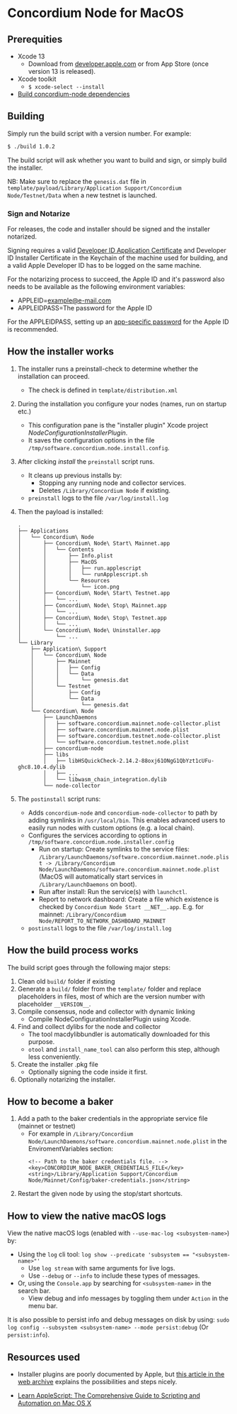 # Concordium Node for MacOS

## Prerequities

- Xcode 13
  - Download from [developer.apple.com](https://developer.apple.com/download) or
    from App Store (once version 13 is released).
- Xcode toolkit
  - `$ xcode-select --install`
- [Build concordium-node dependencies](../../../concordium-node/README.md)

## Building

Simply run the build script with a version number.
For example: 

```bash
$ ./build 1.0.2
```

The build script will ask whether you want to build and sign, or simply build
the installer.

NB: Make sure to replace the `genesis.dat` file in `template/payload/Library/Application
Support/Concordium Node/Testnet/Data` when a new testnet is launched.

### Sign and Notarize

For releases, the code and installer should be signed and the installer
notarized.

Signing requires a valid [Developer ID Application
Certificate](https://developer.apple.com/support/certificates/) and Developer ID
Installer Certificate in the Keychain of the machine used for building, and a valid Apple Developer ID has to be logged on the same machine.

For the notarizing process to succeed, the Apple ID and it's password also needs to be available as the following
environment variables:

-   APPLEID=<example@e-mail.com>
-   APPLEIDPASS=The password for the Apple ID

For the APPLEIDPASS, setting up an [app-specific password](https://support.apple.com/en-us/HT204397) for the Apple ID is recommended.


## How the installer works

1. The installer runs a preinstall-check to determine whether the installation
   can proceed.
   - The check is defined in `template/distribution.xml`
2. During the installation you configure your nodes (names, run on startup etc.)
   - This configuration pane is the "installer plugin" Xcode project
    *NodeConfigurationInstallerPlugin*.
   - It saves the configuration options in the file
    `/tmp/software.concordium.node.install.config`.
3. After clicking *install* the `preinstall` script runs.
   - It cleans up previous installs by:
     - Stopping any running node and collector services.
     - Deletes `/Library/Concordium Node` if existing.
   - `preinstall` logs to the file `/var/log/install.log` 
4. Then the payload is installed:

    ```
    .
    ├── Applications
    │   └── Concordium\ Node
    │       ├── Concordium\ Node\ Start\ Mainnet.app
    │       │   └── Contents
    │       │       ├── Info.plist
    │       │       ├── MacOS
    │       │       │   ├── run.applescript
    │       │       │   └── runApplescript.sh
    │       │       └── Resources
    │       │           └── icon.png
    │       ├── Concordium\ Node\ Start\ Testnet.app
    │       │   └── ...
    │       ├── Concordium\ Node\ Stop\ Mainnet.app
    │       │   └── ...
    │       ├── Concordium\ Node\ Stop\ Testnet.app
    │       │   └── ...
    │       └── Concordium\ Node\ Uninstaller.app
    │           └── ...
    └── Library
        ├── Application\ Support
        │   └── Concordium\ Node
        │       ├── Mainnet
        │       │   ├── Config
        │       │   └── Data
        │       │       └── genesis.dat
        │       └── Testnet
        │           ├── Config
        │           └── Data
        │               └── genesis.dat
        └── Concordium\ Node
            ├── LaunchDaemons
            │   ├── software.concordium.mainnet.node-collector.plist
            │   ├── software.concordium.mainnet.node.plist
            │   ├── software.concordium.testnet.node-collector.plist
            │   └── software.concordium.testnet.node.plist
            ├── concordium-node
            ├── libs
            │   ├── libHSQuickCheck-2.14.2-88oxj61ONgG1QbYzt1cUFu-ghc8.10.4.dylib
            │   ├── ...
            │   └── libwasm_chain_integration.dylib
            └── node-collector    
    ```

5. The `postinstall` script runs:
   - Adds `concordium-node` and `concordium-node-collector` to path by adding
     symlinks in `/usr/local/bin`. This enables advanced users to easily run
     nodes with custom options (e.g. a local chain).
   - Configures the services according to options in
     `/tmp/software.concordium.node.installer.config`
      - Run on startup: Create symlinks to the service files:
        `/Library/LaunchDaemons/software.concordium.mainnet.node.plist ->
        /Library/Concordium Node/LaunchDaemons/software.concordium.mainnet.node.plist`
        (MacOS will automatically start services in `/Library/LaunchDaemons` on
        boot).
      - Run after install: Run the service(s) with `launchctl`.
      - Report to network dashboard: Create a file which existence is checked
        by `Concordium Node Start __NET__.app`. E.g. for mainnet: `/Library/Concordium Node/REPORT_TO_NETWORK_DASHBOARD_MAINNET`
   - `postinstall` logs to the file `/var/log/install.log` 

## How the build process works

The build script goes through the following major steps:
  1. Clean old `build/` folder if existing
  2. Generate a `build/` folder from the `template/` folder and replace
  placeholders in files, most of which are the version number with placeholder
  `__VERSION__`.
  3. Compile consensus, node and collector with dynamic linking
     - Compile NodeConfigurationInstallerPlugin using Xcode.
  4. Find and collect dylibs for the node and collector
     - The tool macdylibbundler is automatically downloaded for this purpose.
     - `otool` and `install_name_tool` can also perform this step, although less conveniently.
  5. Create the installer .pkg file
     - Optionally signing the code inside it first.
  6. Optionally notarizing the installer.

## How to become a baker

1. Add a path to the baker credentials in the appropriate service file (mainnet
   or testnet)
   - For example in
     `/Library/Concordium
     Node/LaunchDaemons/software.concordium.mainnet.node.plist` in the
     EnviromentVariables section:
     ```
     <!-- Path to the baker credentials file. -->
     <key>CONCORDIUM_NODE_BAKER_CREDENTIALS_FILE</key>
     <string>/Library/Application Support/Concordium Node/Mainnet/Config/baker-credentials.json</string>
     ```
 2. Restart the given node by using the stop/start shortcuts.

## How to view the native macOS logs

View the native macOS logs (enabled with `--use-mac-log <subsystem-name>`) by:
- Using the `log` cli tool: `log show --predicate 'subsystem == "<subsystem-name>"'`
  - Use `log stream` with same arguments for live logs. 
  - Use `--debug` or `--info` to include these types of messages.
- Or, using the `Console.app` by searching for `<subsystem-name>` in the search bar.
  - View debug and info messages by toggling them under `Action` in the menu bar.

It is also possible to persist info and debug messages on disk by using:
```sudo log config --subsystem <subsystem-name> --mode persist:debug```
(Or `persist:info`).

## Resources used

- Installer plugins are poorly documented by Apple, but [this article in the web
archive](https://web.archive.org/web/20120703051958/mactech.com/articles/mactech/Vol.25/25.06/InstallerPlugins/index.html) explains the possibilities and steps nicely.

- [Learn AppleScript: The Comprehensive Guide to Scripting and Automation on Mac OS X](https://www.amazon.com/Learn-AppleScript-Comprehensive-Scripting-Automation-dp-1430223618/dp/1430223618)
